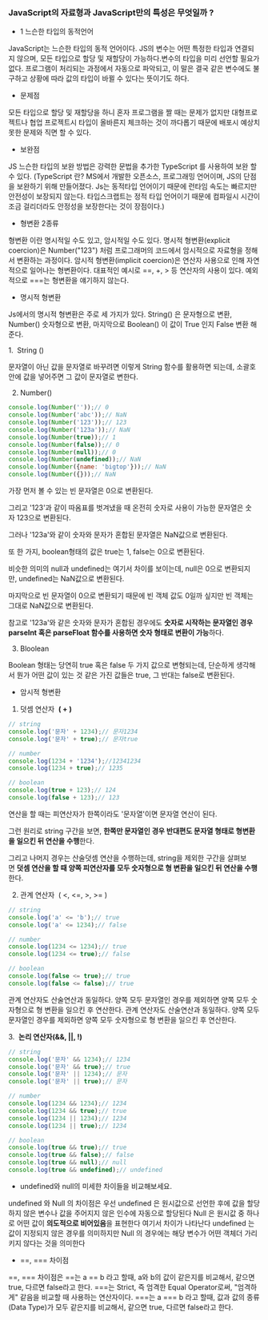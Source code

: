 ### JavaScript의 자료형과 JavaScript만의 특성은 무엇일까 ?

- 1 느슨한 타입의 동적언어

JavaScript는 느슨한 타입의 동적 언어이다. JS의 변수는 어떤 특정한 타입과 연결되지 않으며, 모든 타입으로 할당 및 재할당이 가능하다.변수의 타입을 미리 선언할 필요가 없다. 프로그램이 처리되는 과정에서 자동으로 파악되고, 이 말은 결국 같은 변수에도 불구하고 상황에 따라 값의 타입이 바뀔 수 있다는 뜻이기도 하다.

- 문제점

모든 타입으로 할당 및 재할당을 하니 혼자 프로그램을 짤 때는 문제가 없지만 대형프로젝트나 협업 프로젝트시 타입이 올바른지 체크하는 것이 까다롭기 때문에 배포시 예상치 못한 문제와 직면 할 수 있다.

- 보완점

JS 느슨한 타입의 보완 방법은 강력한 문법을 추가한 TypeScript 를 사용하여 보완 할 수 있다. (TypeScript 란? MS에서 개발한 오픈소스, 프로그래밍 언어이며, JS의 단점을 보완하기 위해 만들어졌다. Js는 동적타입 언어이기 때문에 런타임 속도는 빠르지만 안전성이 보장되지 않는다. 타입스크랩트는 정적 타입 언어이기 때문에 컴파일시 시간이 조금 걸리더라도 안정성을 보장한다는 것이 장점이다.)

- 형변환 2종류

형변환 이란 명시적일 수도 있고, 암시적일 수도 있다. 명시적 형변환(explicit coercion)은 Number("123") 처럼 프로그래머의 코드에서 암시적으로 자료형을 정해서 변환하는 과정이다. 암시적 형변환(implicit coercion)은 연산자 사용으로 인해 자연적으로 일어나는 형변환이다. 대표적인 예시로 ==, +, > 등 연산자의 사용이 있다. 예외적으로 ===는 형변환을 얘기하지 않는다.

- 명시적 형변환

Js에서의 명시적 형변환은 주로 세 가지가 있다. String() 은 문자형으로 변환, Number() 숫자형으로 변환, 마지막으로 Boolean() 이 값이 True 인지 False 변환 해준다.

1.  String ()

문자열이 아닌 값을 문자열로 바꾸려면 이렇게 String 함수를 활용하면 되는데, 소괄호 안에 값을 넣어주면 그 값이 문자열로 변한다.

2. Number()

```jsx
console.log(Number(''));// 0
console.log(Number('abc'));// NaN
console.log(Number('123'));// 123
console.log(Number('123a'));// NaN
console.log(Number(true));// 1
console.log(Number(false));// 0
console.log(Number(null));// 0
console.log(Number(undefined));// NaN
console.log(Number({name: 'bigtop'}));// NaN
console.log(Number({}));// NaN
```

가장 먼저 볼 수 있는 빈 문자열은 0으로 변환된다.

그리고 '123'과 같이 따옴표를 벗겨냈을 때 온전히 숫자로 사용이 가능한 문자열은 숫자 123으로 변환된다.

그러나 '123a'와 같이 숫자와 문자가 혼합된 문자열은 NaN값으로 변환된다.

또 한 가지, boolean형태의 값은 true는 1, false는 0으로 변환된다.

비슷한 의미의 null과 undefined는 여기서 차이를 보이는데, null은 0으로 변환되지만, undefined는 NaN값으로 변환된다.

마지막으로 빈 문자열이 0으로 변환되기 때문에 빈 객체 값도 0일까 싶지만 빈 객체는 그대로 NaN값으로 변환된다.

참고로 '123a'와 같은 숫자와 문자가 혼합된 경우에도 **숫자로 시작하는 문자열인 경우 parseInt 혹은 parseFloat 함수를 사용하면 숫자 형태로 변환이 가능**하다.

3. Bloolean

Boolean 형태는 당연히 true 혹은 false 두 가지 값으로 변형되는데, 단순하게 생각해서 뭔가 어떤 값이 있는 것 같은 가진 값들은 true, 그 반대는 false로 변환된다.

- 암시적 형변환

1. 덧셈 연산자  **( + )**

```jsx
// string
console.log('문자' + 1234);// 문자1234
console.log('문자' + true);// 문자true

// number
console.log(1234 + '1234');//12341234
console.log(1234 + true);// 1235

// boolean
console.log(true + 123);// 124
console.log(false + 123);// 123
```

연산을 할 때는 피연산자가 한쪽이라도 '문자열'이면 문자열 연산이 된다.

그런 원리로 string 구간을 보면, **한쪽만 문자열인 경우 반대편도 문자열 형태로 형변환을 일으킨 뒤 연산을 수행**한다.

그리고 나머지 경우는 산술덧셈 연산을 수행하는데, string을 제외한 구간을 살펴보면 **덧셈 연산을 할 때 양쪽 피연산자를 모두 숫자형으로 형 변환을 일으킨 뒤 연산을 수행**한다.

2. 관계 연산자  ( <, <=, >, >= )

```jsx
// string
console.log('a' <= 'b');// true
console.log('a' <= 1234);// false

// number
console.log(1234 <= 1234);// true
console.log(1234 <= true);// false

// boolean
console.log(false <= true);// true
console.log(false <= false);// true
```

관계 연산자도 산술연산과 동일하다. 양쪽 모두 문자열인 경우를 제외하면 양쪽 모두 숫자형으로 형 변환을 일으킨 후 연산한다. 관계 연산자도 산술연산과 동일하다. 양쪽 모두 문자열인 경우를 제외하면 양쪽 모두 숫자형으로 형 변환을 일으킨 후 연산한다.

3.  **논리 연산자(&&, ||, !)**

```jsx
// string
console.log('문자' && 1234);// 1234
console.log('문자' && true);// true
console.log('문자' || 1234);// 문자
console.log('문자' || true);// 문자

// number
console.log(1234 && 1234);// 1234
console.log(1234 && true);// true
console.log(1234 || 1234);// 1234
console.log(1234 || true);// 1234

// boolean
console.log(true && true);// true
console.log(true && false);// false
console.log(true && null);// null
console.log(true && undefined);// undefined
```

- undefined와 null의 미세한 차이들을 비교해보세요.

undefined 와 Null 의 차이점은 우선 undefined 은 원시값으로 선언한 후에 값을 할당하지 않은 변수나 값을 주어지지 않은 인수에 자동으로 할당된다 Null 은 원시값 중 하나로 어떤 값이 **의도적으로 비어있음**을 표현한다 여기서 차이가 나타난다 undefined 는 값이 지정되지 않은 경우를 의미하지만 Null 의 경우에는 해당 변수가 어떤 객체더 가리키지 않다는 것을 의미한다

- ==, === 차이점

==, === 차이점은 ==는 a == b 라고 할때, a와 b의 값이 같은지를 비교해서, 같으면 true, 다르면 false라고 한다. ===는 Strict, 즉 엄격한 Equal Operator로써, "엄격하게" 같음을 비교할 때 사용하는 연산자이다. ===는 a === b 라고 할때, 값과 값의 종류(Data Type)가 모두 같은지를 비교해서, 같으면 true, 다르면 false라고 한다.
